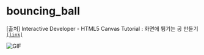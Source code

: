 # bouncing_ball

[출처] Interactive Developer - HTML5 Canvas Tutorial : 화면에 튕기는 공 만들기 [`[link]`](https://youtu.be/sLCiI6d5vTM)

![GIF](https://user-images.githubusercontent.com/63948884/104526883-d0759b80-5646-11eb-987c-ddf68055404e.gif)
